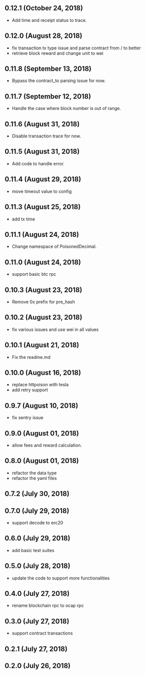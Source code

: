 ## 0.12.1 (October 24, 2018)
  - Add time and receipt status to trace.

## 0.12.0 (August 28, 2018)
  - fix transaction tx type issue and parse contract from / to better
  - retrieve block reward and change unit to wei

## 0.11.8 (September 13, 2018)
  - Bypass the contract_to parsing issue for now.

## 0.11.7 (September 12, 2018)
  - Handle the case where block number is out of range.

## 0.11.6 (August 31, 2018)
 - Disable transaction trace for now.

## 0.11.5 (August 31, 2018)
  - Add code to handle error.

## 0.11.4 (August 29, 2018)
 - move timeout value to config

## 0.11.3 (August 25, 2018)
  - add tx time

## 0.11.1 (August 24, 2018)
  - Change namespace of PoisonedDecimal.

## 0.11.0 (August 24, 2018)
  - support basic btc rpc

## 0.10.3 (August 23, 2018)
  - Remove 0x prefix for pre_hash

## 0.10.2 (August 23, 2018)
  - fix various issues and use wei in all values

## 0.10.1 (August 21, 2018)
  - Fix the readme.md

## 0.10.0 (August 16, 2018)
  - replace httpoison with tesla
  - add retry support

## 0.9.7 (August 10, 2018)
  - fix sentry issue


## 0.9.0 (August 01, 2018)
  - allow fees and reward calculation.

## 0.8.0 (August 01, 2018)
  - refactor the data type
  - refactor the yaml files

## 0.7.2 (July 30, 2018)


## 0.7.0 (July 29, 2018)
  - support decode to erc20

## 0.6.0 (July 29, 2018)
  - add basic test suites

## 0.5.0 (July 28, 2018)
  - update the code to support more functionalities

## 0.4.0 (July 27, 2018)
  - rename blockchain rpc to ocap rpc

## 0.3.0 (July 27, 2018)
  - support contract transactions

## 0.2.1 (July 27, 2018)


## 0.2.0 (July 26, 2018)
